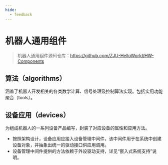 ```yaml
---
hide:
  - feedback
---
```


# 机器人通用组件

> 机器人通用组件源码仓库：<https://github.com/ZJU-HelloWorld/HW-Components>

## 算法（algorithms）

涵盖了机器人开发相关的各类数学计算、信号处理及控制算法实现。包括实用功能聚合（tools）。

## 设备应用（devices）

为组成机器人的一系列设备产品编写，封装了对应设备的属性和应用方法。

* 按照架构设计，设备应用应接入设备管理中间件，该中间件用于在系统中创建设备对象，并抽象出统一的驱动接口供应用调用。
* 设备管理中间件提供的方法依赖于外设驱动支持，详见“嵌入式系统支持”说明。
